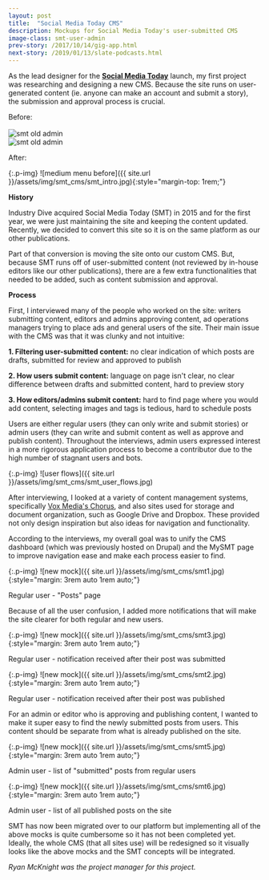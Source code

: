 ```yaml
---
layout: post
title:  "Social Media Today CMS"
description: Mockups for Social Media Today's user-submitted CMS
image-class: smt-user-admin
prev-story: /2017/10/14/gig-app.html
next-story: /2019/01/13/slate-podcasts.html
---
```


As the lead designer for the **[Social Media Today](http://www.socialmediatoday.com/)** launch, my first project was researching and designing a new CMS. Because the site runs on user-generated content (ie. anyone can make an account and submit a story), the submission and approval process is crucial. 

<span style="margin-top: 5rem;" class="help-text">Before:</span>

<div style="margin-top: 1rem;" class="img-flex-wrapper">
	<div class="img-flex-50">
		<img alt="smt old admin" src="{{ site.url }}/assets/img/smt_cms/old_dash_admin.jpg">
	</div>
	<div class="img-flex-50">
		<img alt="smt old admin" class="p-img" src="{{ site.url }}/assets/img/smt_cms/old_dash_user.jpg">
	</div>
</div>

<span class="help-text">After:</span>

{:.p-img}
![medium menu before]({{ site.url }}/assets/img/smt_cms/smt_intro.jpg){:style="margin-top: 1rem;"}


**History**

Industry Dive acquired Social Media Today (SMT) in 2015 and for the first year, we were just maintaining the site and keeping the content updated. Recently, we decided to convert this site so it is on the same platform as our other publications. 

Part of that conversion is moving the site onto our custom CMS. But, because SMT runs off of user-submitted content (not reviewed by in-house editors like our other publications), there are a few extra functionalities that needed to be added, such as content submission and approval. 

**Process**

First, I interviewed many of the people who worked on the site: writers submitting content, editors and admins approving content, ad operations managers trying to place ads and general users of the site. Their main issue with the CMS was that it was clunky and not intuitive:

**1. Filtering user-submitted content:** no clear indication of which posts are drafts, submitted for review and approved to publish

**2. How users submit content:** language on page isn't clear, no clear difference between drafts and submitted content, hard to preview story

**3. How editors/admins submit content:** hard to find page where you would add content, selecting images and tags is tedious, hard to schedule posts

Users are either regular users (they can only write and submit stories) or admin users (they can write and submit content as well as approve and publish content). Throughout the interviews, admin users expressed interest in a more rigorous application process to become a contributor due to the high number of stagnant users and bots.

{:.p-img}
![user flows]({{ site.url }}/assets/img/smt_cms/smt_user_flows.jpg)

After interviewing, I looked at a variety of content management systems, specifically [Vox Media's Chorus](https://product.voxmedia.com/2016/2/23/11098476/curbed-on-chorus-the-start-of-a-new-era-at-vox-media), and also sites used for storage and document organization, such as Google Drive and Dropbox. These provided not only design inspiration but also ideas for navigation and functionality. 

According to the interviews, my overall goal was to unify the CMS dashboard (which was previously hosted on Drupal) and the MySMT page to improve navigation ease and make each process easier to find. 

{:.p-img}
![new mock]({{ site.url }}/assets/img/smt_cms/smt1.jpg){:style="margin: 3rem auto 1rem auto;"}

<span class="help-text" style="margin-bottom: 3rem;">Regular user - "Posts" page</span>

Because of all the user confusion, I added more notifications that will make the site clearer for both regular and new users. 

{:.p-img}
![new mock]({{ site.url }}/assets/img/smt_cms/smt3.jpg){:style="margin: 3rem auto 1rem auto;"}

<span class="help-text" style="margin-bottom: 3rem;">Regular user - notification received after their post was submitted</span>

{:.p-img}
![new mock]({{ site.url }}/assets/img/smt_cms/smt2.jpg){:style="margin: 3rem auto 1rem auto;"}

<span class="help-text" style="margin-bottom: 3rem;">Regular user - notification received after their post was published</span>

For an admin or editor who is approving and publishing content, I wanted to make it super easy to find the newly submitted posts from users. This content should be separate from what is already published on the site. 

{:.p-img}
![new mock]({{ site.url }}/assets/img/smt_cms/smt5.jpg){:style="margin: 3rem auto 1rem auto;"}

<span class="help-text" style="margin-bottom: 3rem;">Admin user - list of "submitted" posts from regular users</span>

{:.p-img}
![new mock]({{ site.url }}/assets/img/smt_cms/smt6.jpg){:style="margin: 3rem auto 1rem auto;"}

<span class="help-text" style="margin-bottom: 3rem;">Admin user - list of all published posts on the site</span>

SMT has now been migrated over to our platform but implementing all of the above mocks is quite cumbersome so it has not been completed yet. Ideally, the whole CMS (that all sites use) will be redesigned so it visually looks like the above mocks and the SMT concepts will be integrated. 

_Ryan McKnight was the project manager for this project._


